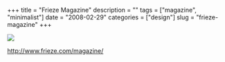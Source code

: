 +++
title = "Frieze Magazine"
description = ""
tags = ["magazine", "minimalist"]
date = "2008-02-29"
categories = ["design"]
slug = "frieze-magazine"
+++


 

  <div id="screens-thumbs" class="clearfix">
    <div class="txt-center" id="design-submission"><a href="http://www.frieze.com/magazine/"><img id='bluga-thumbnail-851' class='bluga-thumbnail large' src='//konigi.com/media/bluga/
wt47f2790e1856c_0.jpg'/></a></div>  
  </div>   
<p><a href="http://www.frieze.com/magazine/">http://www.frieze.com/magazine/</a></p>




